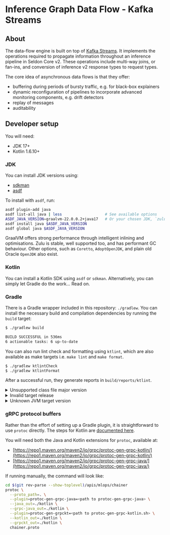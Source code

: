 # Inference Graph Data Flow - Kafka Streams

## About

The data-flow engine is built on top of [Kafka Streams](https://docs.confluent.io/platform/current/streams/index.html).
It implements the operations required to propagate information throughout an inference pipeline in Seldon Core v2.
These operations include multi-way joins, or fan-ins, and conversion of inference v2 response types to request types.

The core idea of asynchronous data flows is that they offer:
* buffering during periods of bursty traffic, e.g. for black-box explainers
* dynamic reconfiguration of pipelines to incorporate advanced monitoring components, e.g. drift detectors
* replay of messages
* auditability

## Developer setup

You will need:
* JDK 17+
* Kotlin 1.6.10+

### JDK

You can install JDK versions using:
* [sdkman](https://sdkman.io/)
* [asdf](https://asdf-vm.com/guide/getting-started.html)

To install with `asdf`, run:

```bash
asdf plugin-add java
asdf list-all java | less                   # See available options
ASDF_JAVA_VERSION=graalvm-22.0.0.2+java17   # Or your chosen JDK, `zulu-17.32.13` should also work
asdf install java $ASDF_JAVA_VERSION
asdf global java $ASDF_JAVA_VERSION
```

GraalVM offers strong performance through intelligent inlining and optimisations.
Zulu is stable, well supported too, and has performant GC behaviour.
Other options, such as `Coretto`, `AdoptOpenJDK`, and plain old Oracle `OpenJDK` also exist.

### Kotlin

You can install a Kotlin SDK using `asdf` or `sdkman`.
Alternatively, you can simply let Gradle do the work... Read on.

### Gradle

There is a Gradle wrapper included in this repository: `./gradlew`.
You can install the necessary build and compilation dependencies by running the `build` target:

```bash
$ ./gradlew build

BUILD SUCCESSFUL in 536ms
6 actionable tasks: 6 up-to-date
```
You can also run lint check and formatting using `ktlint`, which are also available as make targets i.e. `make lint` and `make format`.

```bash
$ ./gradlew ktlintCheck 
$ ./gradlew ktlintFormat
```

After a successful run, they generate reports in `build/reports/ktlint`.

<details>
<summary>Unsupported class file major version</summary>

If you see an error like the below, your **Gradle** version is not high enough:

```
_BuildScript_' Unsupported class file major version 61
```

The use of JDK 17 [requires](https://docs.gradle.org/current/userguide/compatibility.html) Gradle 7.3+.
The default in this project is Gradle 7.4, specified in `./gradle/wrapper/gradle-wrapper.properties`.

Check the [compatibility matrix](https://docs.gradle.org/current/userguide/compatibility.html) for a new enough version
for your Java and Kotlin SDK versions.
You can then update the version in `distributionUrl` under `./gradle/wrapper/gradle-wrapper.properties`.

If you run `./gradlew build` again, it should download new dependencies and progress.

If you are in JetBrains IDEA, you will need to close and re-open the project, as it gets confused.
</details>

<details>
<summary>Invalid target release</summary>

If you see an error like the below, then there are a few things to check:

```
> Task :compileJava FAILED
...
Execution failed for task ':compileJava'.
> invalid target release: 17
```

It could be that your Gradle version is too old to recognise JDK 17+.
In this case, refer to the above section for `Unsupported class file major version`.

Alternatively, it could be that your JDK version is too low or that Gradle is failing to detect it.
Ensure you have [installed a suitable JDK version](#jdk), then run the below to check which toolchains Gradle is aware of:

```bash
$ ./gradlew -q javaToolchains
```

The output should look similar to the below:
```
 + Options
     | Auto-detection:     Enabled
     | Auto-download:      Enabled

 + GraalVM Community JDK 17.0.2+8-jvmci-22.0-b05
     | Location:           <home>/.asdf/installs/java/graalvm-22.0.0.2+java17
     | Language Version:   17
     | Vendor:             GraalVM Community
     | Architecture:       amd64
     | Is JDK:             true
     | Detected by:        Current JVM

 + Zulu JDK 17.0.2+8-LTS
     | Location:           <home>/.asdf/installs/java/zulu-17.32.13
     | Language Version:   17
     | Vendor:             Zulu
     | Architecture:       amd64
     | Is JDK:             true
     | Detected by:        asdf-vm
```

If the expected JDK is not present, check that it is available in your `PATH`.
If it is present, check the allowed versions and vendors for `java.toolchain` or `kotlin.jvmToolchain` in `build.gradle.kts`.
Ensure your chosen JDK is compatible with these settings.
</details>

<details>
<summary>Unknown JVM target version</summary>

If you see an error like the below, your **Kotlin** version is not high enough.

```
Task :compileKotlin FAILED
e: Unknown JVM target version: 17
```

Check for a newer version and update the version in `build.gradle.kts`:

```
plugins {
  ...
  kotlin("jvm") version "X.X.X"
}
```
</details>

### gRPC protocol buffers

Rather than the effort of setting up a Gradle plugin, it is straightforward to use `protoc` directly.
The steps for Kotlin are [documented here](https://github.com/grpc/grpc-kotlin/blob/master/compiler/README.md#manual-protoc-usage).

You will need both the Java and Kotlin extensions for `protoc`, available at:
* [https://repo1.maven.org/maven2/io/grpc/protoc-gen-grpc-kotlin/](https://repo1.maven.org/maven2/io/grpc/protoc-gen-grpc-kotlin/)
* [https://repo1.maven.org/maven2/io/grpc/protoc-gen-grpc-java/](https://repo1.maven.org/maven2/io/grpc/protoc-gen-grpc-java/)

If running manually, the command will look like:

```bash
cd $(git rev-parse --show-toplevel)/apis/mlops/chainer
protoc \
  --proto_path=. \
  --plugin=protoc-gen-grpc-java=<path to protoc-gen-grpc-java> \
  --java_out=./kotlin \
  --grpc-java_out=./kotlin \
  --plugin=protoc-gen-grpckt=<path to protoc-gen-grpc-kotlin.sh> \
  --kotlin_out=./kotlin \
  --grpckt_out=./kotlin \
  chainer.proto
```